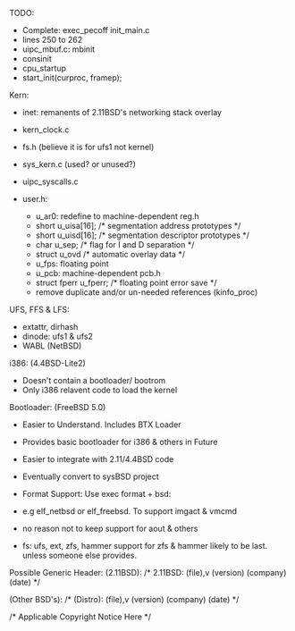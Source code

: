 TODO:
- Complete: exec_pecoff
init_main.c
- lines 250 to 262
- uipc_mbuf.c: mbinit
- consinit
- cpu_startup
- start_init(curproc, framep);

Kern:
- inet: remanents of 2.11BSD's networking stack overlay
- kern_clock.c
- fs.h (believe it is for ufs1 not kernel)
- sys_kern.c (used? or unused?)
- uipc_syscalls.c

- user.h: 
	- u_ar0: redefine to machine-dependent reg.h
	- short	u_uisa[16];					/* segmentation address prototypes */
	- short	u_uisd[16];					/* segmentation descriptor prototypes */
	- char	u_sep;						/* flag for I and D separation */
	- struct u_ovd						/* automatic overlay data */
	- u_fps: floating point 
	- u_pcb: machine-dependent pcb.h
	- struct fperr u_fperr;				/* floating point error save */
	- remove duplicate and/or un-needed references (kinfo_proc)
	
UFS, FFS & LFS:
- extattr, dirhash
- dinode: ufs1 & ufs2
- WABL (NetBSD)

i386: (4.4BSD-Lite2)
- Doesn't contain a bootloader/ bootrom
- Only i386 relavent code to load the kernel 

Bootloader: (FreeBSD 5.0)
- Easier to Understand. Includes BTX Loader
- Provides basic bootloader for i386 & others in Future
- Easier to integrate with 2.11/4.4BSD code

- Eventually convert to sysBSD project
- Format Support: Use exec format + bsd: 
- e.g elf_netbsd or elf_freebsd. To support imgact & vmcmd
- no reason not to keep support for aout & others
- fs: ufs, ext, zfs, hammer
support for zfs & hammer likely to be last. unless someone else provides.

Possible Generic Header: 
(2.11BSD):
/* 2.11BSD: (file),v (version) (company) (date) */

(Other BSD's):
/* (Distro): (file),v (version) (company) (date) */

/* Applicable Copyright Notice Here */
